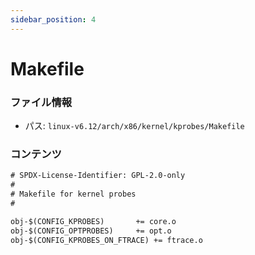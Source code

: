 ```yaml
---
sidebar_position: 4
---
```

# Makefile

### ファイル情報

- パス: `linux-v6.12/arch/x86/kernel/kprobes/Makefile`

### コンテンツ

```txt
# SPDX-License-Identifier: GPL-2.0-only
#
# Makefile for kernel probes
#

obj-$(CONFIG_KPROBES)		+= core.o
obj-$(CONFIG_OPTPROBES)		+= opt.o
obj-$(CONFIG_KPROBES_ON_FTRACE)	+= ftrace.o

```
